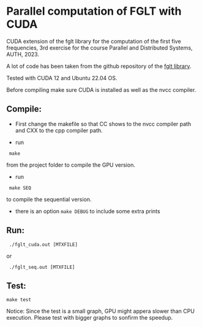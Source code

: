 # Parallel computation of FGLT with CUDA

CUDA extension of the fglt library for the computation of the first five frequencies, 3rd exercise for the course Parallel and Distributed Systems, AUTH, 2023.

A lot of code has been taken from the github repository of the [fglt library](https://github.com/fcdimitr/fglt).

Tested with CUDA 12 and Ubuntu 22.04 OS.

Before compiling make sure CUDA is installed as well as the nvcc compiler.

## Compile:
* First change the makefile so that CC shows to the nvcc compiler path and CXX to the cpp compiler path.

* run 
```
 make 
``` 
from the project folder to compile the GPU version.

* run 
```
 make SEQ 
```
to compile the sequential version.

* there is an option ` make DEBUG ` to include some extra prints

## Run:
```
 ./fglt_cuda.out [MTXFILE]
```
or

```   
 ./fglt_seq.out [MTXFILE]
```

## Test:
``` 
make test 
```

Notice: Since the test is a small graph, GPU might appera slower than CPU execution. Please test with bigger graphs to sonfirm the speedup.